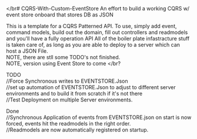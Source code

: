  </br# CQRS-With-Custom-EventStore
An effort to build a working CQRS w/ event store onboard that stores DB as JSON

This is a template for a CQRS Patterned API.  To use, simply add event, command models, build out the domain, fill out controllers and readmodels 
and you'll have a fully operation API All of the boiler plate infastracture stuff is taken care of, as long as you are able to deploy to a server
which can host a JSON File. <br/>
NOTE, there are stll some TODO's not finished.</br>
NOTE, version using Event Store to come </br?

TODO <br/>
  //Force Synchronous writes to EVENTSTORE.Json <br/>
  //set up automation of EVENTSTORE.Json to adjust to different server environments and to build it from scratch if it's not there <br/>
  //Test Deployment on multiple Server environments. <br/>
  
 Done <br/>
  //Synchronous Application of events from EVENTSTORE.json on start is now forced, events hit the readmodels in the right order. <br/>
  //Readmodels are now automatically registered on startup. <br/>

